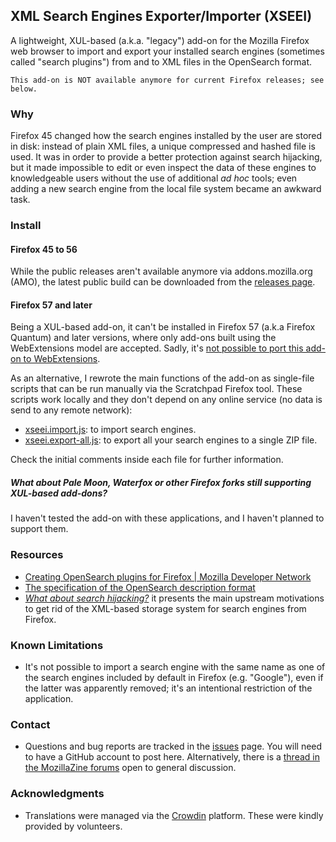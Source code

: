 XML Search Engines Exporter/Importer (XSEEI)
--------------------------------------------

A lightweight, XUL-based (a.k.a. "legacy") add-on for the Mozilla Firefox web browser to import and export your installed search engines (sometimes called "search plugins") from and to XML files in the OpenSearch format.

    This add-on is NOT available anymore for current Firefox releases; see below.

### Why

Firefox 45 changed how the search engines installed by the user are stored in disk: instead of plain XML files, a unique compressed and hashed file is used. It was in order to provide a better protection against search hijacking, but it made impossible to edit or even inspect the data of these engines to knowledgeable users without the use of additional *ad hoc* tools; even adding a new search engine from the local file system became an awkward task.


### Install

#### Firefox 45 to 56
While the public releases aren't available anymore via addons.mozilla.org (AMO), the latest public build can be downloaded from the [releases page](https://github.com/nohamelin/xseei/releases).


#### Firefox 57 and later
Being a XUL-based add-on, it can't be installed in Firefox 57 (a.k.a Firefox Quantum) and later versions, where only add-ons built using the WebExtensions model are accepted. Sadly, it's [not possible to port this add-on to WebExtensions](https://github.com/nohamelin/xseei/issues/1).

As an alternative, I rewrote the main functions of the add-on as single-file scripts that can be run manually via the Scratchpad Firefox tool.
These scripts work locally and they don't depend on any online service (no data is send to any remote network):

* [xseei.import.js](https://gist.github.com/nohamelin/8e2e1b50dc7d97044992ae981487c6ec): to import search engines.
* [xseei.export-all.js](https://gist.github.com/nohamelin/6af8907ca2dd90a9c870629c396c9521): to export all your search engines to a single ZIP file.

Check the initial comments inside each file for further information.


##### What about Pale Moon, Waterfox or other Firefox forks still supporting XUL-based add-dons?

I haven't tested the add-on with these applications, and I haven't planned to support them.


### Resources

* [Creating OpenSearch plugins for Firefox | Mozilla Developer Network](https://developer.mozilla.org/en-US/Add-ons/Creating_OpenSearch_plugins_for_Firefox)
* [The specification of the OpenSearch description format](http://www.opensearch.org/Specifications/OpenSearch/1.1#OpenSearch_description_document)
* [*What about search hijacking?*](http://blog.queze.net/post/2015/11/02/What-about-search-hijacking) it presents the main upstream motivations to get rid of the XML-based storage system for search engines from Firefox.


### Known Limitations

* It's not possible to import a search engine with the same name as one of the search engines included by default in Firefox (e.g. "Google"), even if the latter was apparently removed; it's an intentional restriction of the application.


### Contact

* Questions and bug reports are tracked in the [issues](https://github.com/nohamelin/xseei/issues) page. You will need to have a GitHub account to post here. Alternatively, there is a [thread in the MozillaZine forums](http://forums.mozillazine.org/viewtopic.php?f=48&t=3020165) open to general discussion.


### Acknowledgments

* Translations were managed via the [Crowdin](https://crowdin.com/project/xseei) platform. These were kindly provided by volunteers.
